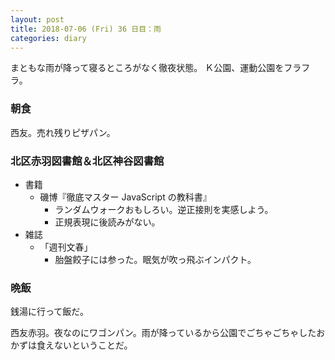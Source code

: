 ```yaml
---
layout: post
title: 2018-07-06 (Fri) 36 日目：雨
categories: diary
---
```


まともな雨が降って寝るところがなく徹夜状態。
Ｋ公園、運動公園をフラフラ。

### 朝食

西友。売れ残りピザパン。

### 北区赤羽図書館＆北区神谷図書館

* 書籍
  * 磯博『徹底マスター JavaScript の教科書』
    * ランダムウォークおもしろい。逆正接則を実感しよう。
    * 正規表現に後読みがない。
* 雑誌
  * 「週刊文春」
    * 胎盤餃子には参った。眠気が吹っ飛ぶインパクト。

### 晩飯

銭湯に行って飯だ。

西友赤羽。夜なのにワゴンパン。雨が降っているから公園でごちゃごちゃしたおかずは食えないということだ。
